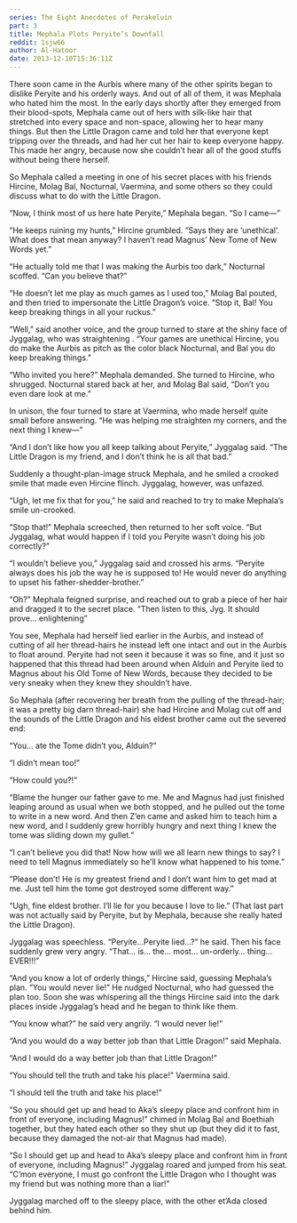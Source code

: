 ```yaml
---
series: The Eight Anecdotes of Perakeluin
part: 3
title: Mephala Plots Peryite’s Downfall
reddit: 1sjw66
author: Al-Hatoor
date: 2013-12-10T15:36:11Z
---
```


There soon came in the Aurbis where many of the other spirits began to dislike
Peryite and his orderly ways. And out of all of them, it was Mephala who hated
him the most. In the early days shortly after they emerged from their
blood-spots, Mephala came out of hers with silk-like hair that stretched into
every space and non-space, allowing her to hear many things. But then the Little
Dragon came and told her that everyone kept tripping over the threads, and had
her cut her hair to keep everyone happy. This made her angry, because now she
couldn’t hear all of the good stuffs without being there herself.

So Mephala called a meeting in one of his secret places with his friends
Hircine, Molag Bal, Nocturnal, Vaermina, and some others so they could discuss
what to do with the Little Dragon.

“Now, I think most of us here hate Peryite,” Mephala began. “So I came—”

“He keeps ruining my hunts,” Hircine grumbled. “Says they are ‘unethical’. What
does that mean anyway? I haven’t read Magnus’ New Tome of New Words yet.”

“He actually told me that I was making the Aurbis too dark,” Nocturnal scoffed.
“Can you believe that?”

“He doesn’t let me play as much games as I used too,” Molag Bal pouted, and then
tried to impersonate the Little Dragon’s voice. “Stop it, Bal! You keep breaking
things in all your ruckus.”

“Well,” said another voice, and the group turned to stare at the shiny face of
Jyggalag, who was straightening . “Your games are unethical Hircine, you do make
the Aurbis as pitch as the color black Nocturnal, and Bal you do keep breaking
things.”

“Who invited you here?” Mephala demanded. She turned to Hircine, who shrugged.
Nocturnal stared back at her, and Molag Bal said, “Don’t you even dare look at
me.”

In unison, the four turned to stare at Vaermina, who made herself quite small
before answering. “He was helping me straighten my corners, and the next thing I
knew—”

“And I don’t like how you all keep talking about Peryite,” Jyggalag said. “The
Little Dragon is my friend, and I don’t think he is all that bad.”

Suddenly a thought-plan-image struck Mephala, and he smiled a crooked smile that
made even Hircine flinch. Jyggalag, however, was unfazed.

“Ugh, let me fix that for you,” he said and reached to try to make Mephala’s
smile un-crooked.

“Stop that!” Mephala screeched, then returned to her soft voice. “But Jyggalag,
what would happen if I told you Peryite wasn’t doing his job correctly?”

“I wouldn’t believe you,” Jyggalag said and crossed his arms. “Peryite always
does his job the way he is supposed to! He would never do anything to upset his
father-shedder-brother.”

“Oh?” Mephala feigned surprise, and reached out to grab a piece of her hair and
dragged it to the secret place. “Then listen to this, Jyg. It should
prove… enlightening”

You see, Mephala had herself lied earlier in the Aurbis, and instead of cutting
of all her thread-hairs he instead left one intact and out in the Aurbis to
float around. Peryite had not seen it because it was so fine, and it just so
happened that this thread had been around when Alduin and Peryite lied to Magnus
about his Old Tome of New Words, because they decided to be very sneaky when
they knew they shouldn’t have.

So Mephala (after recovering her breath from the pulling of the thread-hair; it
was a pretty big darn thread-hair) she had Hircine and Molag cut off and the
sounds of the Little Dragon and his eldest brother came out the severed end:

“You… ate the Tome didn’t you, Alduin?”

“I didn’t mean too!”

“How could you?!”

“Blame the hunger our father gave to me. Me and Magnus had just finished leaping
around as usual when we both stopped, and he pulled out the tome to write in a
new word. And then Z’en came and asked him to teach him a new word, and I
suddenly grew horribly hungry and next thing I knew the tome was sliding down my
gullet.”

“I can’t believe you did that! Now how will we all learn new things to say? I
need to tell Magnus immediately so he’ll know what happened to his tome.”

“Please don’t! He is my greatest friend and I don’t want him to get mad at me.
Just tell him the tome got destroyed some different way.”

“Ugh, fine eldest brother. I’ll lie for you because I love to lie.” (That last
part was not actually said by Peryite, but by Mephala, because she really hated
the Little Dragon).

Jyggalag was speechless. “Peryite…Peryite lied…?” he said. Then his face
suddenly grew very angry. “That… is… the… most… un-orderly… thing… EVER!!!”

“And you know a lot of orderly things,” Hircine said, guessing Mephala’s plan.
“You would never lie!” He nudged Nocturnal, who had guessed the plan too. Soon
she was whispering all the things Hircine said into the dark places inside
Jyggalag’s head and he began to think like them.

“You know what?” he said very angrily. “I would never lie!”

“And you would do a way better job than that Little Dragon!” said Mephala.

“And I would do a way better job than that Little Dragon!”

“You should tell the truth and take his place!” Vaermina said.

“I should tell the truth and take his place!”

“So you should get up and head to Aka’s sleepy place and confront him in front
of everyone, including Magnus!” chimed in Molag Bal and Boethiah together, but
they hated each other so they shut up (but they did it to fast, because they
damaged the not-air that Magnus had made).

“So I should get up and head to Aka’s sleepy place and confront him in front of
everyone, including Magnus!” Jyggalag roared and jumped from his seat. “C’mon
everyone, I must go confront the Little Dragon who I thought was my friend but
was nothing more than a liar!”

Jyggalag marched off to the sleepy place, with the other et’Ada closed behind
him.
